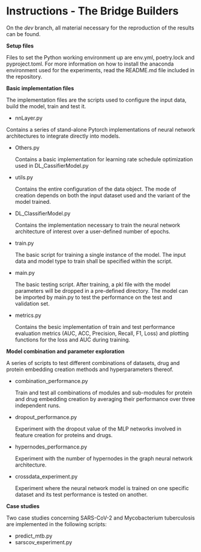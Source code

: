 # Instructions - The Bridge Builders

On the *dev* branch, all material necessary for the reproduction of the results can be found. 

**Setup files**

Files to set the Python working environment up are env.yml, poetry.lock and pyproject.toml. For more information on how to install the anaconda environment used for the experiments, read the README.md file included in the repository.

**Basic implementation files**

The implementation files are the scripts used to configure the input data, build the model, train and test it. 

-  nnLayer.py

  Contains a series of stand-alone Pytorch implementations of neural network architectures to integrate directly into models.

- Others.py

  Contains a basic implementation for learning rate schedule optimization used in DL_CassifierModel.py

- utils.py

  Contains the entire configuration of the data object. The mode of creation depends on both the input dataset used and the variant of the model trained. 

- DL_ClassifierModel.py

  Contains the implementation necessary to train the neural network architecture of interest over a user-defined number of epochs.

- train.py

  The basic script for training a single instance of the model. The input data and model type to train shall be specified within the script.

- main.py

  The basic testing script. After training, a pkl file with the model parameters will be dropped in a pre-defined directory. The model can be imported by main.py to test the performance on the test and validation set. 

- metrics.py

  Contains the besic implementation of train and test performance evaluation metrics (AUC, ACC, Precision, Recall, F1, Loss) and plotting functions for the loss and AUC during training.

**Model combination and parameter exploration**

A series of scripts to test different combinations of datasets, drug and protein embedding creation methods and hyperparameters thereof.

- combination_performance.py

  Train and test all combinations of modules and sub-modules for protein and drug embedding creation by averaging their performance over three independent runs.

- dropout_performance.py 

  Experiment with the dropout value of the MLP networks involved in feature creation for proteins and drugs.

- hypernodes_performance.py

  Experiment with the number of hypernodes in the graph neural network architecture.

- crossdata_experiment.py

  Experiment where the neural network model is trained on one specific dataset and its test performance is tested on another.

**Case studies**

Two case studies concerning SARS-CoV-2 and Mycobacterium tuberculosis are  implemented in the following scripts:

- predict_mtb.py
- sarscov_experiment.py









